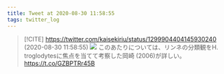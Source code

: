 ```yaml
---
title: Tweet at 2020-08-30 11:58:55
tags: twitter_log
---
```


> [!CITE] https://twitter.com/kaisekiriu/status/1299904404145930240 (2020-08-30 11:58:55)
> ![](https://twitter.com/kaisekiriu/status/1299904404145930240)
> このあたりについては、リンネの分類観をH. troglodytesに焦点を当てて考察した岡崎 (2006)が詳しい。
> https://t.co/GZBPTRr45B
